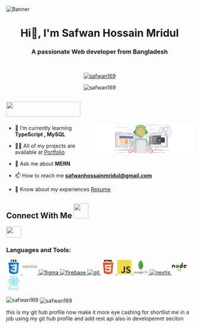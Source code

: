 ![Banner](https://user-images.githubusercontent.com/106918656/209438619-25091cdf-a126-4e95-a24c-5efdf8057606.gif)

<h1 align="center">Hi👋, I'm Safwan Hossain Mridul</h1>
<h3 align="center">A passionate Web developer from Bangladesh</h3>
<p align="center"><img align="center" src="https://github-readme-streak-stats.herokuapp.com/?user=safwan169&" alt="" /></p>


<p align="center"> <a href="https://github.com/safwan169/github-profile-trophy"><img src="https://github-profile-trophy.vercel.app/?username=safwan169&row=1&column=6&theme=onedark" alt="safwan169" /></a> </p>
<p align="center"> <img src="https://komarev.com/ghpvc/?username=safwan169&label=Profile%20views&color=0e75b6&style=flat" alt="safwan169" /> </p>
<h2>   <img src = "https://gist.githubusercontent.com/UddeshJain/90646446c86e45c494d6e69bfc3005f1/raw/b15bee8a8b85f8740795b92c1878ab8ed9ec2204/About%2520Me.gif" width="200px" height="40px"></h2>
<img width="55%" align="right" alt="Github" src="https://raw.githubusercontent.com/leorrose/leorrose/master/readme_header.gif" />


- 🌱 I’m currently learning **TypeScript , MySQL**

- 👨‍💻 All of my projects are available at <a href="https://personalportfolio-self-six.vercel.app" >Portfolio</a>
- 💬 Ask me about **MERN**

- 📫 How to reach me **safwanhossainmridul@gmail.com**

- 📄 Know about my experiences <a href="https://drive.google.com/file/d/1CVsot-QatPt6ROhyD_9qtKtUfwVfo14M/view?usp=sharing](https://drive.google.com/file/d/1CVsot-QatPt6ROhyD_9qtKtUfwVfo14M/view?usp=sharing">Resume </a>

<h2>Connect With Me <img src = "https://media2.giphy.com/media/al7grkbrCChTAPEfyh/giphy.gif?cid=ecf05e47a0n3gi1bfqntqmob8g9aid1oyj2wr3ds3mg700bl&rid=giphy.gif" width="40px" height="40px"></h2>  
<p align="left">
  <a href="https://www.linkedin.com/in/safwan16/" target="blank"><img align="center" src="https://raw.githubusercontent.com/rahuldkjain/github-profile-readme-generator/master/src/images/icons/Social/linked-in-alt.svg" alt="" height="30" width="40" /></a>  

</p>

<h3 align="left">Languages and Tools:</h3>
<p align="left"> <a href="https://www.w3schools.com/css/" target="_blank" rel="noreferrer"> <img src="https://raw.githubusercontent.com/devicons/devicon/master/icons/css3/css3-original-wordmark.svg" alt="css3" width="40" height="40"/> </a> <a href="https://expressjs.com" target="_blank" rel="noreferrer"> <img src="https://raw.githubusercontent.com/devicons/devicon/master/icons/express/express-original-wordmark.svg" alt="express" width="40" height="40"/> </a> <a href="https://www.figma.com/" target="_blank" rel="noreferrer"> <img src="https://www.vectorlogo.zone/logos/figma/figma-icon.svg" alt="figma" width="40" height="40"/> </a> <a href="https://firebase.google.com/" target="_blank" rel="noreferrer"> <img src="https://www.vectorlogo.zone/logos/firebase/firebase-icon.svg" alt="firebase" width="40" height="40"/> </a> <a href="https://git-scm.com/" target="_blank" rel="noreferrer"> <img src="https://www.vectorlogo.zone/logos/git-scm/git-scm-icon.svg" alt="git" width="40" height="40"/> </a> <a href="https://www.w3.org/html/" target="_blank" rel="noreferrer"> <img src="https://raw.githubusercontent.com/devicons/devicon/master/icons/html5/html5-original-wordmark.svg" alt="html5" width="40" height="40"/> </a> <a href="https://developer.mozilla.org/en-US/docs/Web/JavaScript" target="_blank" rel="noreferrer"> <img src="https://raw.githubusercontent.com/devicons/devicon/master/icons/javascript/javascript-original.svg" alt="javascript" width="40" height="40"/> </a> <a href="https://www.mongodb.com/" target="_blank" rel="noreferrer"> <img src="https://raw.githubusercontent.com/devicons/devicon/master/icons/mongodb/mongodb-original-wordmark.svg" alt="mongodb" width="40" height="40"/> </a> <a href="https://nextjs.org/" target="_blank" rel="noreferrer"> <img src="https://cdn.worldvectorlogo.com/logos/nextjs-2.svg" alt="nextjs" width="40" height="40"/> </a> <a href="https://nodejs.org" target="_blank" rel="noreferrer"> <img src="https://raw.githubusercontent.com/devicons/devicon/master/icons/nodejs/nodejs-original-wordmark.svg" alt="nodejs" width="40" height="40"/> </a> <a href="https://reactjs.org/" target="_blank" rel="noreferrer"> <img src="https://raw.githubusercontent.com/devicons/devicon/master/icons/react/react-original-wordmark.svg" alt="react" width="40" height="40"/> </a> </p>

<p><img align="left" src="https://github-readme-stats.vercel.app/api/top-langs?username=safwan169&show_icons=true&locale=en&layout=compact" alt="safwan169" /></p>

<p>&nbsp;<img align="center" src="https://github-readme-stats.vercel.app/api?username=safwan169&show_icons=true&locale=en" alt="safwan169" /></p>


this is my git hub profile now make it more eye cashing for shortlist me in a job using my git hub profile and add rest api also in developemnt seciton
